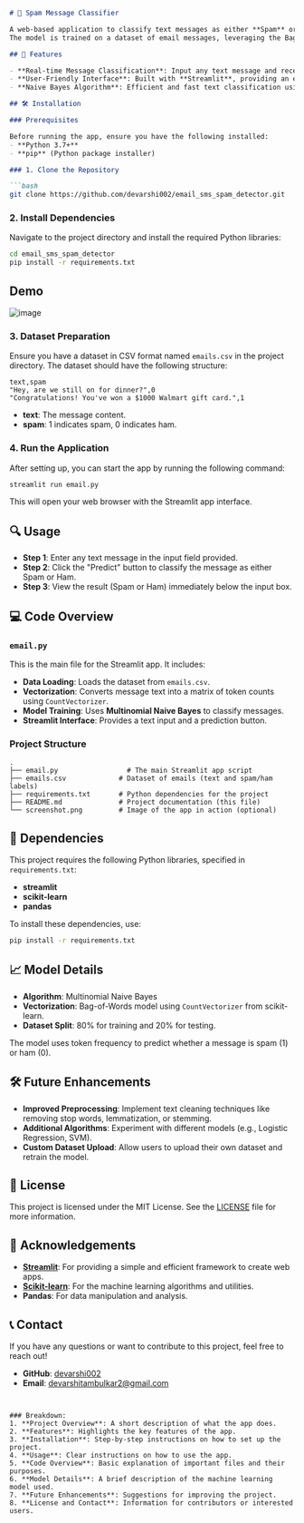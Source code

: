 
```markdown
# 📧 Spam Message Classifier

A web-based application to classify text messages as either **Spam** or **Ham** using a **Naive Bayes Classifier**.
The model is trained on a dataset of email messages, leveraging the Bag-of-Words (BoW) model for text vectorization.

## 🚀 Features

- **Real-time Message Classification**: Input any text message and receive an instant classification (Spam or Ham).
- **User-Friendly Interface**: Built with **Streamlit**, providing an easy-to-use interface for interacting with the classifier.
- **Naive Bayes Algorithm**: Efficient and fast text classification using Multinomial Naive Bayes.

## 🛠️ Installation

### Prerequisites

Before running the app, ensure you have the following installed:
- **Python 3.7+**
- **pip** (Python package installer)

### 1. Clone the Repository

```bash
git clone https://github.com/devarshi002/email_sms_spam_detector.git
```

### 2. Install Dependencies

Navigate to the project directory and install the required Python libraries:

```bash
cd email_sms_spam_detector
pip install -r requirements.txt
```
## Demo
![image](https://github.com/user-attachments/assets/2b117de9-c472-45b9-872a-81f5ce4f0767)

### 3. Dataset Preparation

Ensure you have a dataset in CSV format named `emails.csv` in the project directory. The dataset should have the following structure:

```csv
text,spam
"Hey, are we still on for dinner?",0
"Congratulations! You've won a $1000 Walmart gift card.",1
```
- **text**: The message content.
- **spam**: 1 indicates spam, 0 indicates ham.

### 4. Run the Application

After setting up, you can start the app by running the following command:

```bash
streamlit run email.py
```

This will open your web browser with the Streamlit app interface.

## 🔍 Usage

- **Step 1**: Enter any text message in the input field provided.
- **Step 2**: Click the "Predict" button to classify the message as either Spam or Ham.
- **Step 3**: View the result (Spam or Ham) immediately below the input box.

## 💻 Code Overview

### `email.py`

This is the main file for the Streamlit app. It includes:

- **Data Loading**: Loads the dataset from `emails.csv`.
- **Vectorization**: Converts message text into a matrix of token counts using `CountVectorizer`.
- **Model Training**: Uses **Multinomial Naive Bayes** to classify messages.
- **Streamlit Interface**: Provides a text input and a prediction button.

### Project Structure

```plaintext
.
├── email.py                 # The main Streamlit app script
├── emails.csv             # Dataset of emails (text and spam/ham labels)
├── requirements.txt       # Python dependencies for the project
├── README.md              # Project documentation (this file)
└── screenshot.png         # Image of the app in action (optional)
```

## 🔧 Dependencies

This project requires the following Python libraries, specified in `requirements.txt`:

- **streamlit**
- **scikit-learn**
- **pandas**

To install these dependencies, use:

```bash
pip install -r requirements.txt
```

## 📈 Model Details

- **Algorithm**: Multinomial Naive Bayes
- **Vectorization**: Bag-of-Words model using `CountVectorizer` from scikit-learn.
- **Dataset Split**: 80% for training and 20% for testing.
  
The model uses token frequency to predict whether a message is spam (1) or ham (0).

## 🛠️ Future Enhancements

- **Improved Preprocessing**: Implement text cleaning techniques like removing stop words, lemmatization, or stemming.
- **Additional Algorithms**: Experiment with different models (e.g., Logistic Regression, SVM).
- **Custom Dataset Upload**: Allow users to upload their own dataset and retrain the model.

## 📜 License

This project is licensed under the MIT License. See the [LICENSE](LICENSE) file for more information.

## 🙏 Acknowledgements

- **[Streamlit](https://streamlit.io/)**: For providing a simple and efficient framework to create web apps.
- **[Scikit-learn](https://scikit-learn.org/)**: For the machine learning algorithms and utilities.
- **Pandas**: For data manipulation and analysis.

## 📞 Contact

If you have any questions or want to contribute to this project, feel free to reach out!

- **GitHub**: [devarshi002](https://github.com/devarshi002)
- **Email**: devarshitambulkar2@gmail.com



```


### Breakdown:
1. **Project Overview**: A short description of what the app does.
2. **Features**: Highlights the key features of the app.
3. **Installation**: Step-by-step instructions on how to set up the project.
4. **Usage**: Clear instructions on how to use the app.
5. **Code Overview**: Basic explanation of important files and their purposes.
6. **Model Details**: A brief description of the machine learning model used.
7. **Future Enhancements**: Suggestions for improving the project.
8. **License and Contact**: Information for contributors or interested users.




